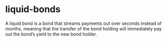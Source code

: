 # liquid-bonds
A liquid bond is a bond that streams payments out over seconds instead of months, meaning that the transfer of the bond holding will immediately pay out the bond’s yield to the new bond holder.
